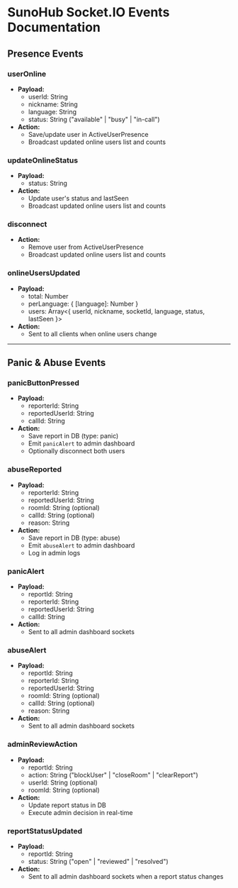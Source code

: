 # SunoHub Socket.IO Events Documentation

## Presence Events

### userOnline
- **Payload:**
  - userId: String
  - nickname: String
  - language: String
  - status: String ("available" | "busy" | "in-call")
- **Action:**
  - Save/update user in ActiveUserPresence
  - Broadcast updated online users list and counts

### updateOnlineStatus
- **Payload:**
  - status: String
- **Action:**
  - Update user's status and lastSeen
  - Broadcast updated online users list and counts

### disconnect
- **Action:**
  - Remove user from ActiveUserPresence
  - Broadcast updated online users list and counts

### onlineUsersUpdated
- **Payload:**
  - total: Number
  - perLanguage: { [language]: Number }
  - users: Array<{ userId, nickname, socketId, language, status, lastSeen }>
- **Action:**
  - Sent to all clients when online users change

---

## Panic & Abuse Events

### panicButtonPressed
- **Payload:**
  - reporterId: String
  - reportedUserId: String
  - callId: String
- **Action:**
  - Save report in DB (type: panic)
  - Emit `panicAlert` to admin dashboard
  - Optionally disconnect both users

### abuseReported
- **Payload:**
  - reporterId: String
  - reportedUserId: String
  - roomId: String (optional)
  - callId: String (optional)
  - reason: String
- **Action:**
  - Save report in DB (type: abuse)
  - Emit `abuseAlert` to admin dashboard
  - Log in admin logs

### panicAlert
- **Payload:**
  - reportId: String
  - reporterId: String
  - reportedUserId: String
  - callId: String
- **Action:**
  - Sent to all admin dashboard sockets

### abuseAlert
- **Payload:**
  - reportId: String
  - reporterId: String
  - reportedUserId: String
  - roomId: String (optional)
  - callId: String (optional)
  - reason: String
- **Action:**
  - Sent to all admin dashboard sockets

### adminReviewAction
- **Payload:**
  - reportId: String
  - action: String ("blockUser" | "closeRoom" | "clearReport")
  - userId: String (optional)
  - roomId: String (optional)
- **Action:**
  - Update report status in DB
  - Execute admin decision in real-time

### reportStatusUpdated
- **Payload:**
  - reportId: String
  - status: String ("open" | "reviewed" | "resolved")
- **Action:**
  - Sent to all admin dashboard sockets when a report status changes 